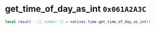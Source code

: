 # get_time_of_day_as_int `0x061A2A3C`

```lua
local result --[[ number ]] = natives.time.get_time_of_day_as_int()
```